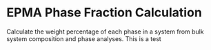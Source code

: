 # EPMA Phase Fraction Calculation
Calculate the weight percentage of each phase in a system from bulk system composition and phase analyses.
This is a test
